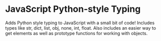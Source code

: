 # JavaScript Python-style Typing

Adds Python style typing to JavaScript with a small bit of code!
Includes types like str, dict, list, obj, none, int, float.
Also includes an easier way to get elements as well as prototype functions for working with objects.